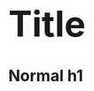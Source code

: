 <style>
    #ourTitle
    {
        font-size: 64px;
    }
</style>

# <div id="ourTitle">Title</div>

# Normal h1